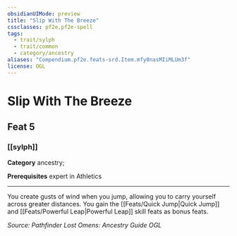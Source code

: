 ```yaml
---
obsidianUIMode: preview
title: "Slip With The Breeze"
cssclasses: pf2e,pf2e-spell
tags:
  - trait/sylph
  - trait/common
  - category/ancestry
aliases: "Compendium.pf2e.feats-srd.Item.mfy0nasMIiMLUm3f"
license: OGL
---
```

# Slip With The Breeze
## Feat 5
### [[sylph]]

**Category** ancestry; 



**Prerequisites** expert in Athletics
* * *
You create gusts of wind when you jump, allowing you to carry yourself across greater distances. You gain the [[Feats/Quick Jump|Quick Jump]] and [[Feats/Powerful Leap|Powerful Leap]] skill feats as bonus feats.

*Source: Pathfinder Lost Omens: Ancestry Guide*
*OGL*